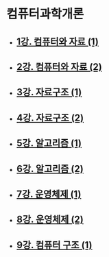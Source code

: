 # 컴퓨터과학개론

- ## [1강. 컴퓨터와 자료 (1)](./chapter1.md)

- ## [2강. 컴퓨터와 자료 (2)](./chapter2.md)

- ## [3강. 자료구조 (1)](./chapter3.md)

- ## [4강. 자료구조 (2)](./chapter4.md)

- ## [5강. 알고리즘 (1)](./chapter5.md)

- ## [6강. 알고리즘 (2)](./chapter6.md)

- ## [7강. 운영체제 (1)](./chapter7.md)

- ## [8강. 운영체제 (2)](./chapter8.md)

- ## [9강. 컴퓨터 구조 (1)](./chapter9.md)

  